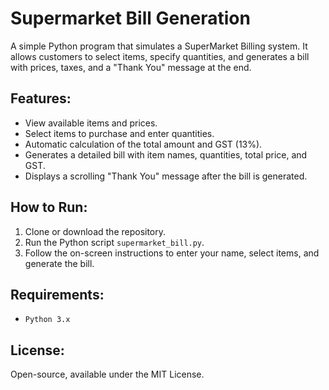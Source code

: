 # Supermarket Bill Generation
  A simple Python program that simulates a SuperMarket Billing system. It allows customers to select items, specify quantities, and generates a bill with prices, taxes, and a "Thank You" message at the end.
  
  ## Features:
  - View available items and prices.
  - Select items to purchase and enter quantities.
  - Automatic calculation of the total amount and GST (13%).
  - Generates a detailed bill with item names, quantities, total price, and GST.
  - Displays a scrolling "Thank You" message after the bill is generated.
  
  ## How to Run:
  1. Clone or download the repository.
  2. Run the Python script `supermarket_bill.py`.
  3. Follow the on-screen instructions to enter your name, select items, and generate the bill.
  
  ## Requirements:
  - `Python 3.x`
  
  ## License:
  Open-source, available under the MIT License.
